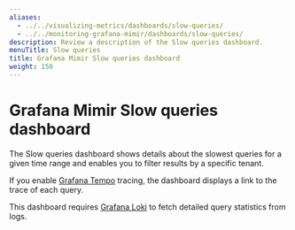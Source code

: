 ```yaml
---
aliases:
  - ../../visualizing-metrics/dashboards/slow-queries/
  - ../../monitoring-grafana-mimir/dashboards/slow-queries/
description: Review a description of the Slow queries dashboard.
menuTitle: Slow queries
title: Grafana Mimir Slow queries dashboard
weight: 150
---
```


# Grafana Mimir Slow queries dashboard

The Slow queries dashboard shows details about the slowest queries for a given time range and enables you to filter results by a specific tenant.

If you enable [Grafana Tempo](/oss/tempo/) tracing, the dashboard displays a link to the trace of each query.

This dashboard requires [Grafana Loki](/oss/loki/) to fetch detailed query statistics from logs.
